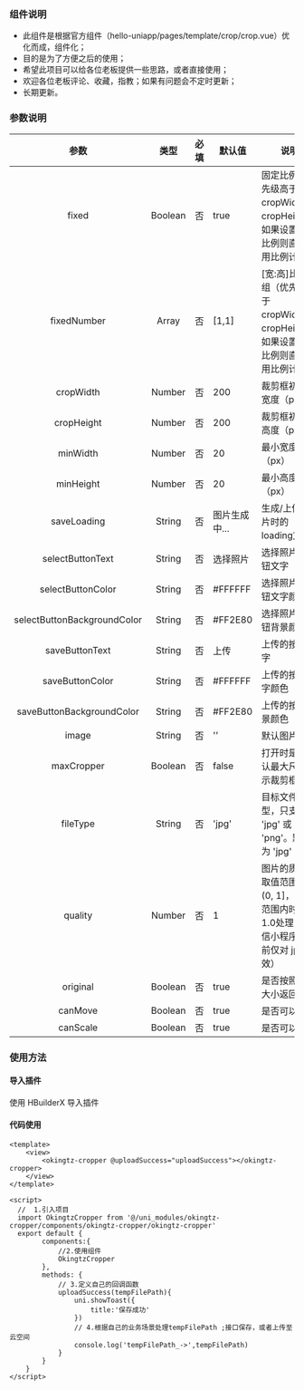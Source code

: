 ### 组件说明

- 此组件是根据官方组件（hello-uniapp/pages/template/crop/crop.vue）优化而成，组件化；
- 目的是为了方便之后的使用；
- 希望此项目可以给各位老板提供一些思路，或者直接使用；
- 欢迎各位老板评论、收藏，指教；如果有问题会不定时更新；
- 长期更新。

### 参数说明
|            参数             |    类型     | 必填 | 默认值        | 说明                                             |
| :-------------------------: | :---------: | :--: | ------------- | ------------------------------------------------ |
|            fixed            |   Boolean   |  否  | true          | 固定比例（优先级高于cropWidth、cropHeight，如果设置固定比例则直接使用比例计算）|
|         fixedNumber         |    Array    |  否  | [1,1]         | [宽:高]比例数组（优先级高于cropWidth、cropHeight，如果设置固定比例则直接使用比例计算）|
|          cropWidth          |   Number    |  否  | 200           | 裁剪框初始化宽度（px）                           |
|         cropHeight          |   Number    |  否  | 200           | 裁剪框初始化高度（px）                           |
|          minWidth           |   Number    |  否  | 20            | 最小宽度（px）                                   |
|          minHeight          |   Number    |  否  | 20            | 最小高度（px）                                   |
|         saveLoading         |   String    |  否  | 图片生成中...   | 生成/上传图片时的loading文字                     |
|      selectButtonText       |   String    |  否  | 选择照片        | 选择照片的按钮文字                               |
|      selectButtonColor      |   String    |  否  | #FFFFFF       | 选择照片的按钮文字颜色                           |
| selectButtonBackgroundColor |   String    |  否  | #FF2E80       | 选择照片的按钮背景颜色                           |
|       saveButtonText        |   String    |  否  | 上传           | 上传的按钮文字                                   |
|       saveButtonColor       |   String    |  否  | #FFFFFF       | 上传的按钮文字颜色                               |
|  saveButtonBackgroundColor  |   String    |  否  | #FF2E80       | 上传的按钮背景颜色                               |
|  image  					  |   String    |  否  | ''            | 默认图片                               |
|  maxCropper  				  |   Boolean   |  否  | false         | 打开时是够默认最大尺度展示裁剪框           |
|  fileType  			      |   String    |  否  | 'jpg'         | 目标文件的类型，只支持 'jpg' 或 'png'。默认为 'jpg'|
|  quality  				  |   Number    |  否  | 1             | 图片的质量，取值范围为 (0, 1]，不在范围内时当作1.0处理（微信小程序：目前仅对 jpg 有效）|
|  original  				  |   Boolean   |  否  | true          | 是否按照原始大小返回|
|       canMove        | Boolean |  否  | true            | 是否可以移动 |
|       canScale        | Boolean |  否  | true           | 是否可以放缩 |

### 使用方法

#### 导入插件

使用 HBuilderX 导入插件

#### 代码使用

```vue
<template>
	<view>
		<okingtz-cropper @uploadSuccess="uploadSuccess"></okingtz-cropper>
	</view>
</template>

<script>
  //  1.引入项目
  import OkingtzCropper from '@/uni_modules/okingtz-cropper/components/okingtz-cropper/okingtz-cropper'
  export default {
		components:{
			//2.使用组件
			OkingtzCropper
		},
		methods: {
			// 3.定义自己的回调函数
			uploadSuccess(tempFilePath){
				uni.showToast({
					title:'保存成功'
				})
				// 4.根据自己的业务场景处理tempFilePath ;接口保存，或者上传至云空间
				console.log('tempFilePath_->',tempFilePath)
			}
		}
	}
</script>
```




